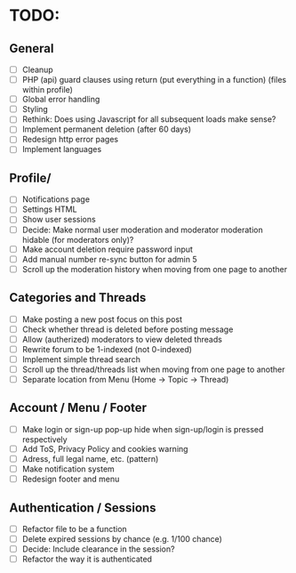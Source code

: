 # TODO:

## General

- [ ] Cleanup
- [ ] PHP (api) guard clauses using return (put everything in a function) (files within profile)
- [ ] Global error handling
- [ ] Styling
- [ ] Rethink: Does using Javascript for all subsequent loads make sense?
- [ ] Implement permanent deletion (after 60 days)
- [ ] Redesign http error pages
- [ ] Implement languages

## Profile/

- [ ] Notifications page
- [ ] Settings HTML
- [ ] Show user sessions
- [ ] Decide: Make normal user moderation and moderator moderation hidable (for moderators only)?
- [ ] Make account deletion require password input
- [ ] Add manual number re-sync button for admin 5
- [ ] Scroll up the moderation history when moving from one page to another

## Categories and Threads

- [ ] Make posting a new post focus on this post
- [ ] Check whether thread is deleted before posting message
- [ ] Allow (autherized) moderators to view deleted threads
- [ ] Rewrite forum to be 1-indexed (not 0-indexed)
- [ ] Implement simple thread search
- [ ] Scroll up the thread/threads list when moving from one page to another
- [ ] Separate location from Menu (Home -> Topic -> Thread)

## Account / Menu / Footer

- [ ] Make login or sign-up pop-up hide when sign-up/login is pressed respectively
- [ ] Add ToS, Privacy Policy and cookies warning
- [ ] Adress, full legal name, etc. (pattern)
- [ ] Make notification system
- [ ] Redesign footer and menu

## Authentication / Sessions

- [ ] Refactor file to be a function
- [ ] Delete expired sessions by chance (e.g. 1/100 chance)
- [ ] Decide: Include clearance in the session?
- [ ] Refactor the way it is authenticated
